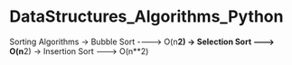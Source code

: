 # DataStructures_Algorithms_Python


Sorting Algorithms 
-> Bubble Sort ----> O(n**2)
-> Selection Sort ---> O(n**2)
-> Insertion Sort ---> O(n**2)